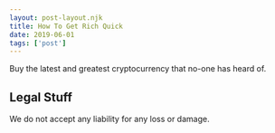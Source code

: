 ```yaml
---
layout: post-layout.njk 
title: How To Get Rich Quick
date: 2019-06-01
tags: ['post']
---
```

<!-- Excerpt Start -->
Buy the latest and greatest cryptocurrency that no-one has heard of.
<!-- Excerpt End -->
 
## Legal Stuff
We do not accept any liability for any loss or damage.